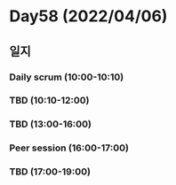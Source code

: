 # Day58 (2022/04/06)

## 일지

### Daily scrum (10:00-10:10)

### TBD (10:10-12:00)

### TBD (13:00-16:00)

### Peer session (16:00-17:00)

### TBD (17:00-19:00)
